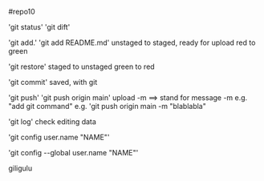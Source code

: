 #repo10

'git status'
'git dift'

'git add.' 'git add README.md'
unstaged to staged, ready for upload
red to green

'git restore'
staged to unstaged
green to red

'git commit'
saved, with git

'git push' 'git push origin main'
upload
-m ==> stand for message
-m e.g. "add git command"
e.g. 'git push origin main -m "blablabla"

'git log'
check editing data

'git config user.name "NAME"'

'git config --global user.name "NAME"'

giligulu
